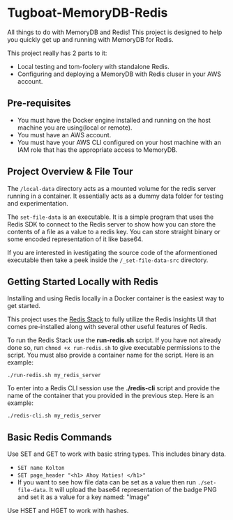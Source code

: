 # Tugboat-MemoryDB-Redis
All things to do with MemoryDB and Redis! This project is designed to help you quickly get up and running with MemoryDB for Redis.

This project really has 2 parts to it:
- Local testing and tom-foolery with standalone Redis. 
- Configuring and deploying a MemoryDB with Redis cluser in your AWS account. 

## Pre-requisites
- You must have the Docker engine installed and running on the host machine you are using(local or remote). 
- You must have an AWS account. 
- You must have your AWS CLI configured on your host machine with an IAM role that has the appropriate access to MemoryDB.

## Project Overview & File Tour
The ```/local-data``` directory acts as a mounted volume for the redis server running in a container. It essentially acts as a dummy data folder 
for testing and experimentation.

The ```set-file-data``` is an executable. It is a simple program that uses the Redis SDK to connect to the Redis server to show how you can store the contents of a file as a value to a redis key. You can store straight binary or some encoded representation of it like base64. 

If you are interested in ivestigating the source code of the aformentioned executable then take a peek inside the ```/_set-file-data-src``` directory.

## Getting Started Locally with Redis
Installing and using Redis locally in a Docker container is the easiest way to get started. 

This project uses the [Redis Stack](https://redis.io/docs/install/install-stack/) to fully utilize the Redis Insights UI that comes pre-installed 
along with several other useful features of Redis.

To run the Redis Stack use the **run-redis.sh** script. If you have not already done so, run ```chmod +x run-redis.sh``` to 
give executable permissions to the script. You must also provide a container name for the script. Here is an example:

```./run-redis.sh my_redis_server```

To enter into a Redis CLI session use the **./redis-cli** script and provide the name of the container that you provided in the previous step. Here is an example: 

```./redis-cli.sh my_redis_server```

## Basic Redis Commands
Use SET and GET to work with basic string types. This includes binary data. 

- ```SET name Kolton```
- ```SET page_header "<h1> Ahoy Maties! </h1>"```
- If you want to see how file data can be set as a value then run ```./set-file-data```. It will upload the base64 representation of the badge PNG and set it as a value for a key named: "Image"

Use HSET and HGET to work with hashes. 



